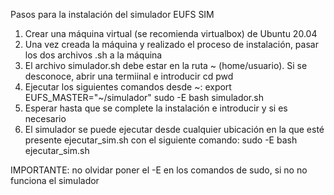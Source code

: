 Pasos para la instalación del simulador EUFS SIM
1. Crear una máquina virtual (se recomienda virtualbox) de Ubuntu 20.04 
2. Una vez creada la máquina y realizado el proceso de instalación, pasar los dos archivos .sh a la máquina
3. El archivo simulador.sh debe estar en la ruta \~ (home/usuario). Si se desconoce, abrir una termiinal e introducir
cd
pwd
4. Ejecutar los siguientes comandos desde \~:
export EUFS_MASTER="\~/simulador"
sudo -E bash simulador.sh
5. Esperar hasta que se complete la instalación e introducir y si es necesario
6. El simulador se puede ejecutar desde cualquier ubicación en la que esté presente ejecutar_sim.sh con el siguiente comando:
sudo -E bash ejecutar_sim.sh

IMPORTANTE: no olvidar poner el -E en los comandos de sudo, si no no funciona el simulador
